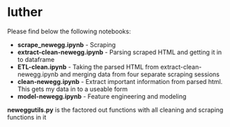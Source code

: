 # luther

Please find below the following notebooks:

* **scrape_newegg.ipynb** - Scraping 
* **extract-clean-newegg.ipynb** - Parsing scraped HTML and getting it in to dataframe
* **ETL-clean.ipynb** - Taking the parsed HTML from extract-clean-newegg.ipynb and merging data from four separate scraping sessions
* **clean-newegg.ipynb** - Extract important information from parsed html. This gets my data in to a useable form
* **model-newegg.ipynb** - Feature engineering and modeling


**neweggutils.py** is the factored out functions with all cleaning and scraping functions in it
